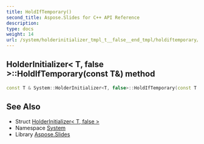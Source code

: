 ```yaml
---
title: HoldIfTemporary()
second_title: Aspose.Slides for C++ API Reference
description: 
type: docs
weight: 14
url: /system/holderinitializer_tmpl_t__false__end_tmpl/holdiftemporary/
---
```

## HolderInitializer< T, false >::HoldIfTemporary(const T\&) method




```cpp
const T & System::HolderInitializer<T, false>::HoldIfTemporary(const T &value)
```

## See Also

* Struct [HolderInitializer< T, false >](../)
* Namespace [System](../../)
* Library [Aspose.Slides](../../../)
